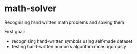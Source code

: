 # math-solver
Recognising hand written math problems and solving them

First goal:
- recognising hand-written symbols using self-made dataset
- testing hand-written numbers algorithm more rigorously
